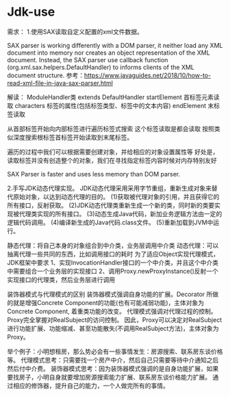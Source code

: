 # Jdk-use

需求：
1.使用SAX读取自定义配置的xml文件数据。

SAX parser is working differently with a DOM parser, it neither load any XML document into memory nor creates an object representation of the XML document. Instead, the SAX parser use callback function (org.xml.sax.helpers.DefaultHandler) to informs clients of the XML document structure.
参考：https://www.javaguides.net/2018/10/how-to-read-xml-file-in-java-sax-parser.html

解读：
ModuleHandler类 extends DefaultHandler
startElement 首标签元素读取 <Module>
characters   标签的属性(包括标签类型、标签中的文本内容)
endElement   末标签读取 </Module>

从首部标签开始向内部标签进行遍历标签式搜索
这个标签读取是都会读取
按照类似深度搜索根标签首标签开始读取到末尾标签。

遍历的过程中我们可以根据需要创建对象，并给相应的对象设置属性等
好处是，读取标签并没有创造整个的对象，我们在寻找指定标签内容时候对内存特别友好

SAX Parser is faster and uses less memory than DOM parser.

2.手写JDK动态代理实现。
JDK动态代理采用采用字节重组，重新生成对象来替代原始对象，以达到动态代理的目的。
(1)获取被代理对象的引用，并且获得它的所有接口，反射获取。
(2)JDK动态代理类重新生成一个新的类，同时新的类要实现被代理类实现的所有接口。
(3)动态生成Java代码，新加业务逻辑方法由一定的逻辑代码调用。
(4)编译新生成的Java代码.class文件。
(5)重新加载到JVM中运行。

静态代理：将自己本身的对象组合到中介类，业务层调用中介类
动态代理：可以抽离代理一些共同的东西，比如调用接口的耗时
为了适应Object实现代理模式，JDK框架中要求
1、实现InvocationHandler接口的一个中介类，并且这个中介类中需要组合一个业务层的实现接口
2、调用Proxy.newProxyInstance()反射一个实现接口的代理类，然后业务层进行调用

装饰器模式与代理模式的区别
装饰器模式强调自身功能的扩展。Decorator 所做的就是增强Concrete Component的功能(也有可能减弱功能)，主体对象为Concrete Component,
着重类功能的改变。
代理模式强调对代理过程的控制。Proxy完全掌握对RealSubject的访问控制。
因此，Proxy可以决定对RealSubject进行功能扩展、功能缩减、甚至功能散失(不调用RealSubject方法)，主体对象为Proxy。

举个例子：小明想租房，那么势必会有一些事情发生：房源搜索、联系房东谈价格等。
代理模式思考：只需要找一个房产中介，然后自己只需要等待中介通知之后然后付中介费。
装饰器模式思考：因为装饰器模式强调的是自身功能扩展，如果要找房子，小明自身就要增加房源搜索能力扩展、联系房东谈价格能力扩展。
通过相应的修饰器，提升自己的能力，一个人做完所有的事情。